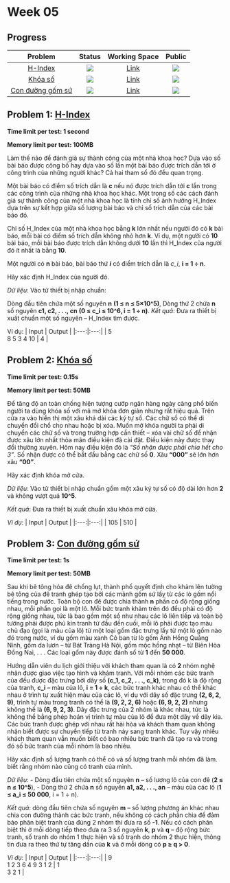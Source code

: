 # Week 05

## Progress
| Problem | Status | Working Space | Public |
|:---:|:---:|:--:|:--:|
| [H-Index](https://khmt.uit.edu.vn/wecode/cs112.2021/assignment/3/4) | ![](https://img.shields.io/badge/-Accepted-brightgreen) | [Link](https://goo.gle) | ![](https://img.shields.io/badge/-YES-brightgreen)
| [Khóa số](https://khmt.uit.edu.vn/wecode/cs112.2021/assignment/3/9) | ![](https://img.shields.io/badge/-Accepted-brightgreen) | [Link](https://goo.gle)  | ![](https://img.shields.io/badge/-NO-red) 
| [Con đường gốm sứ](https://khmt.uit.edu.vn/wecode/cs112.2021/assignment/3/17) | ![](https://img.shields.io/badge/-Accepted-brightgreen) | [Link](https://goo.gle) | ![](https://img.shields.io/badge/-NO-red) 

## Problem 1: [H-Index](https://khmt.uit.edu.vn/wecode/cs112.2021/assignment/3/4)
**Time limit per test: 1 second**

**Memory limit per test: 100MB**

Làm thế nào để đánh giá sự thành công của một nhà khoa học?  Dựa vào số bài báo được công bố hay dựa vào số lần một bài báo được trích dẫn tới ở công trình của những người khác? Cả hai tham số đó đều quan trọng.

Một bài báo có điểm số trích dẫn là **c** nếu nó được trích dẫn tới **c** lần trong các công trình của những nhà khoa học khác. Một trong số các cách đánh giá sự thành công của một nhà khoa học là tính chỉ số ảnh hưởng H_Index dựa trên sự kết hợp giữa số lượng bài báo và chỉ số trích dẫn của các bài báo đó.

Chỉ số H_Index của một nhà khoa học bằng **k** lớn nhất nếu người đó có **k** bài báo, mỗi bài có điểm số trích dẫn không nhỏ hơn **k**. Ví dụ, một người có **10** bài báo, mỗi bài báo được trích dẫn không dưới **10** lần thì H_Index của người đó ít nhất là bằng **10**.

Một người có **n** bài báo, bài báo thứ ***i*** có điểm trích dẫn là *c_i*, **i = 1 ÷ n**. 

Hãy xác định H_Index của người đó.

*Dữ liệu*: Vào từ thiết bị nhập chuẩn:

Dòng đầu tiên chứa một số nguyên **n** **(1 ≤ n ≤ 5×10^5)**,
Dòng thứ 2 chứa **n** số nguyên **c1, c2, . . ., cn** **(0 ≤ c_i ≤ 10^6, i = 1 ÷ n)**.
*Kết quả*: Đưa ra thiết bị xuất chuẩn một số nguyên – H_Index tìm được.

Ví dụ:
| Input | Output |
|:---:|:---:|
| 5 <br /> 8 5 3 4 10 | 4 |
## Problem 2: [Khóa số](https://khmt.uit.edu.vn/wecode/cs112.2021/assignment/3/9)
**Time limit per test: 0.15s**

**Memory limit per test: 50MB**

Để tăng độ an toàn chống hiện tượng cướp ngân hàng ngày càng phổ biến người ta dùng khóa số với mã mở khóa đơn giản nhưng rất hiệu quả. Trên cửa ra vào hiển thị một xâu khá dài các ký tự số. Các chữ số có thể di chuyển đổi chổ cho nhau hoặc bị xóa. Muốn mở khóa người ta phải di chuyển các chữ số và trong trường hợp cần thiết – xóa vài chữ số để nhận được xâu lớn nhất thỏa mãn điều kiện đã cài đặt. Điều kiện này được thay đổi thường xuyên. Hôm nay điều kiện đó là *“Số nhận được phải chia hết cho 3”*. Số nhận được có thể bắt đầu bằng các chữ số **0**. Xâu **“000”** sẽ lớn hơn xâu **“00”**.

Hãy xác định khóa mở cửa.

*Dữ liệu*: Vào từ thiết bị nhập chuẩn gồm một xâu ký tự số có độ dài lớn hơn **2** và không vượt quá **10^5**.

*Kết quả*: Đưa ra thiết bị xuất chuẩn xâu khóa mở cửa.

*Ví dụ*:
| Input | Output |
|:---:|:---:|
| 105 | 510 |
## Problem 3: [Con đường gốm sứ](https://khmt.uit.edu.vn/wecode/cs112.2021/assignment/3/17)
**Time limit per test: 1s**

**Memory limit per test: 50MB**

Sau khi bê tông hóa đê chống lụt, thành phố quyết định cho khảm lên tường bê tông của đê tranh ghép tạo bởi các mảnh gốm sứ lấy từ các lò gốm nổi tiếng trong nước. Toàn bộ con đê được chia thành **n** phần có độ rộng giống nhau, mỗi phần gọi là một lô. Mỗi bức tranh khảm trên đó đều phải có độ rộng giống nhau, tức là bao gồm một số như nhau các lô liên tiếp và toàn bộ tường phải được phủ kín tranh từ đầu đến cuối, mỗi lô phải được tạo màu chủ đạo (gọi là màu của lô) từ một loại gốm đặc trưng lấy từ một lò gốm nào đó trong nước, ví dụ gốm màu xanh Cô ban từ lò gốm Ánh Hồng Quảng Ninh, gốm da lươn – từ Bát Tràng Hà Nội, gốm mộc hồng nhạt – từ Biên Hòa Đồng Nai, . . . Các loại gốm này được đánh số từ **1** đến **50 000**.

Hướng dẫn viên du lịch giới thiệu với khách tham quan là có **2** nhóm nghệ nhân được giao việc tạo hình và khảm tranh. Với mỗi nhóm các bức tranh của đều được đặc trưng bởi dãy số **(c_1, c_2, . . ., c_k)**, trong đó k là độ rộng của tranh, **c_i** – màu của lô, **i = 1 ÷ k**, các bức tranh khác nhau có thể khác nhau ở trình tự xuất hiện màu của các lô, ví dụ với dãy số đặc trưng **(2, 6, 2, 9)**, trình tự màu trong tranh có thể là **(9, 2, 2, 6)** hoặc **(6, 9, 2, 2)** nhưng không thể là **(6, 9, 2, 3)**. Dãy đặc trưng của 2 nhóm là khác nhau, tức là không thể bằng phép hoán vị trình tự màu của lô để đưa một dãy về dãy kia. Các bức tranh được ghép với nhau rất hài hòa và khách tham quan không nhận biết được sự chuyển tiếp từ tranh này sang tranh khác. Tuy vậy nhiều khách tham quan vẫn muốn biết có bao nhiêu bức tranh đã tạo ra và trong đó số bức tranh của mỗi nhóm là bao nhiêu.

Hãy xác định số lượng tranh có thể có và số lượng tranh mỗi nhóm đã làm. biết rằng nhóm nào cũng có tranh của mình.

*Dữ liệu*:
    - Dòng đầu tiên chứa một số nguyên **n** – số lượng lô của con đê (**2 ≤ n ≤ 10^5**),
    - Dòng thứ 2 chứa **n** số nguyên **a1, a2, . . ., an** – màu của các lô (**1 ≤ a_i ≤ 50 000**, i = 1 ÷ n).

*Kết quả*: dòng đầu tiên chứa số nguyên **m** – số lượng phương án khác nhau chia con đường thành các bức tranh, nếu không có cách phân chia để đảm bảo phân biệt tranh của đúng 2 nhóm thì đưa ra số **-1**. Nếu có cách phân biệt thì ở mỗi dòng tiếp theo đưa ra 3 số nguyên **k**, **p** và **q** – độ rộng bức tranh, số tranh do nhóm 1 thực hiện và số tranh do nhóm 2 thực hiện, thông tin đưa ra theo thứ tự tăng dần của **k** và ở mỗi dòng có **p ≥ q > 0**.

*Ví dụ*:
| Input | Output | 
|:---:|:---:|
| 9 <br /> 1 2 3 6 4 9 3 1 2 | 1 <br />3 2 1 |
